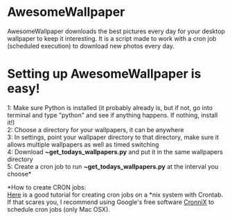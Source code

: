 <h1>AwesomeWallpaper</h1>
<p>
AwesomeWallpaper downloads the best pictures every day for your desktop wallpaper to keep it interesting.  It is a script made to work with a cron job (scheduled execution) to download new photos every day.
</p>

<h1>Setting up AwesomeWallpaper is easy!</h1>
<p>
1:  Make sure Python is installed (it probably already is, but if not, go into terminal and type "python" and see if anything happens. If nothing, install it!)<br/>
2:  Choose a directory for your wallpapers, it can be anywhere<br/>
3:  In settings, point your wallpaper directory to that directory, make sure it allows multiple wallpapers as well as timed switching<br/>
4:  Download <b>~get_todays_wallpapers.py</b> and put it in the same wallpapers directory<br/>
5:  Create a cron job to run <b>~get_todays_wallpapers.py</b> at the interval you choose*
</p>
<p>
*How to create CRON jobs:<br/>
<a href="http://benr75.com/pages/using_crontab_mac_os_x_unix_linux">Here</a> is a good tutorial for creating cron jobs on a *nix system with Crontab.<br/>
If that scares you, I recommend using Google's free software <a href="https://code.google.com/p/cronnix/">CronniX</a> to schedule cron jobs (only Mac OSX).
</p>
